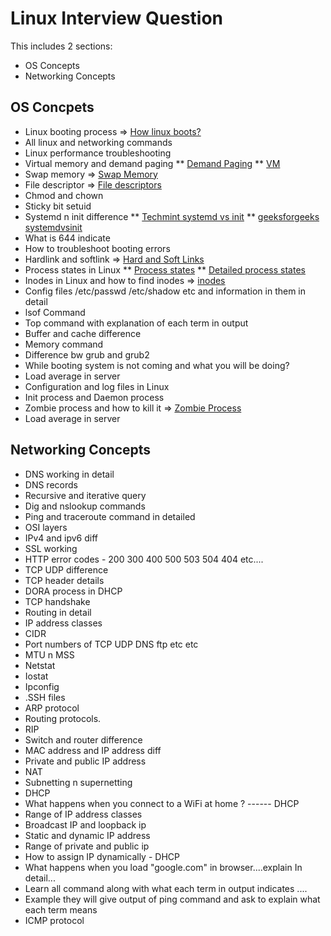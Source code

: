 # Linux Interview Question
This includes 2 sections:
* OS Concepts
* Networking Concepts

## OS Concpets
* Linux booting process => [How linux boots?](https://www.thegeekstuff.com/2011/02/linux-boot-process/)
* All linux and networking commands 
* Linux performance troubleshooting
* Virtual memory and demand paging 
** [Demand Paging](https://www.javatpoint.com/os-demand-paging) 
** [VM](https://www.tutorialspoint.com/operating_system/os_virtual_memory.htm)
* Swap memory => [Swap Memory](https://linuxhint.com/swap_memory_linux/) 
* File descriptor => [File descriptors](https://www.computerhope.com/jargon/f/file-descriptor.htm)
* Chmod and chown
* Sticky bit setuid 
* Systemd n init difference
** [Techmint systemd vs init](https://www.tecmint.com/systemd-replaces-init-in-linux/)
** [geeksforgeeks systemdvsinit](https://www.geeksforgeeks.org/systemd-vs-init-cheatsheet-for-linux/)
* What is 644 indicate 
* How to troubleshoot booting errors
* Hardlink and softlink => [Hard and Soft Links](https://www.geeksforgeeks.org/difference-between-hard-link-and-soft-link/)
* Process states in Linux 
** [Process states](https://www.baeldung.com/linux/process-states)
** [Detailed process states](https://www.cbtnuggets.com/blog/certifications/open-source/what-are-the-5-linux-process-states)
* Inodes in Linux and how to find inodes =>  [inodes](https://www.javatpoint.com/linux-inodes)
* Config files /etc/passwd /etc/shadow etc and information in them in detail
* lsof Command 
* Top command with explanation of each term in output
* Buffer and cache difference
* Memory command 
* Difference bw grub and grub2
* While booting system is not coming and what you will be doing?
* Load average in server
* Configuration and log files in Linux 
* Init process and Daemon process
* Zombie process and how to kill it => [Zombie Process](zombie-process.md) 
* Load average in server

## Networking Concepts
* DNS working in detail
* DNS records
* Recursive and iterative query 
* Dig and  nslookup commands 
* Ping and traceroute command in detailed
* OSI layers
* IPv4 and ipv6 diff
* SSL working
* HTTP error codes - 200 300 400 500 503 504 404 etc....
* TCP UDP difference
* TCP header details 
* DORA process in DHCP 
* TCP handshake
* Routing in detail
* IP address classes
* CIDR
* Port numbers of TCP UDP DNS ftp etc etc
* MTU n MSS
* Netstat
* Iostat 
* Ipconfig 
* .SSH files 
* ARP protocol
* Routing protocols.
* RIP
* Switch and router difference 
* MAC address and IP address diff
* Private and public IP address 
* NAT 
* Subnetting n supernetting
* DHCP
* What happens when you connect to a WiFi at home ?  ------ DHCP
* Range of IP address classes
* Broadcast IP and loopback ip
* Static and dynamic IP address 
* Range of private and public ip
* How to assign IP dynamically - DHCP 
* What happens when you load "google.com" in browser....explain In detail...
* Learn all command along with what each term in output indicates ....
* Example they will give output of ping command and ask to explain what each term means 
* ICMP protocol
